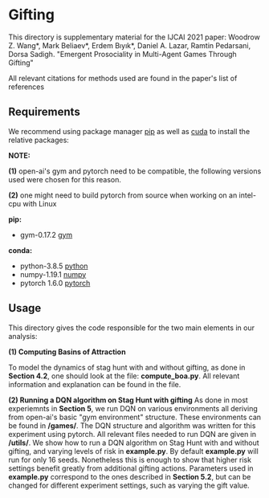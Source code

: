 # Gifting 

This directory is supplementary material for the IJCAI 2021 paper:
Woodrow Z. Wang\*, Mark Beliaev\*, Erdem Bıyık\*, Daniel A. Lazar, Ramtin Pedarsani, Dorsa Sadigh. "Emergent Prosociality in Multi-Agent Games Through Gifting"

All relevant citations for methods used are found in the paper's list of references

## Requirements

We recommend using package manager [pip](https://pip.pypa.io/en/stable/) as well as 
[cuda](https://developer.nvidia.com/cuda-toolkit) to install the relative packages:

**NOTE:** 

**(1)** open-ai's gym and pytorch need to be compatible, the following versions used were chosen 
    for this reason.

**(2)** one might need to build pytorch from source when working on an intel-cpu with Linux

**pip:**

- gym-0.17.2  [gym](https://gym.openai.com/)

**conda:**

- python-3.8.5 [python](https://www.python.org/downloads/release/python-385/)
- numpy-1.19.1 [numpy](https://numpy.org/devdocs/release/1.19.1-notes.html)
- pytorch 1.6.0 [pytorch](https://pytorch.org/get-started/previous-versions/)

## Usage

This directory gives the code responsible for the two main elements in our analysis:

**(1) Computing Basins of Attraction**

To model the dynamics of stag hunt with and without gifting, as done in **Section 4.2**, one should look at the file: **compute_boa.py**.
All relevant information and explanation can be found in the file. 

**(2) Running a DQN algorithm on Stag Hunt with gifting**
As done in most experiemnts in **Section 5**, we run DQN on various environments all deriving from open-ai's 
basic "gym environment" structure. These environments can be found in **/games/**. The DQN structure and algorithm was written for this experiment using pytorch. All relevant files needed to run DQN are given in **/utils/**. We show how to run a DQN algorithm on Stag Hunt with and without gifting, and varying levels of risk in **example.py**. By default **example.py** will run for only 16 seeds. Nonetheless this is enough to show that higher risk settings benefit greatly from additional gifting actions. Parameters used in **example.py** correspond to the ones described in **Section 5.2**, but can  be changed for different experiment settings, such as varying the gift value.



